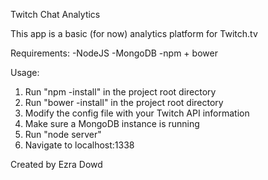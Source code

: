 Twitch Chat Analytics

This app is a basic (for now) analytics platform for Twitch.tv

Requirements:
-NodeJS
-MongoDB
-npm + bower

Usage:

1.  Run "npm -install" in the project root directory
2.  Run "bower -install" in the project root directory
3.  Modify the config file with your Twitch API information
4.  Make sure a MongoDB instance is running
5.  Run "node server"
6.  Navigate to localhost:1338


Created by Ezra Dowd
